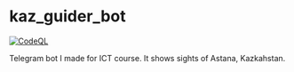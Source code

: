 # kaz_guider_bot

[![CodeQL](https://github.com/abzy128/kaz-guider-bot/actions/workflows/github-code-scanning/codeql/badge.svg)](https://github.com/abzy128/kaz-guider-bot/actions/workflows/github-code-scanning/codeql)

Telegram bot I made for ICT course.
It shows sights of Astana, Kazkahstan.
